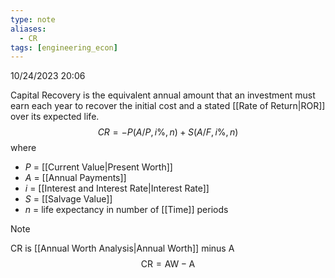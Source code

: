 ```yaml
---
type: note
aliases:
  - CR
tags: [engineering_econ]
---
```

10/24/2023 20:06

  

Capital Recovery is the equivalent annual amount that an investment must earn each year to recover the initial cost and a stated [[Rate of Return|ROR]] over its expected life. 
$$
CR = -P(A/P,i\%,n)+S(A/F,i\%,n)
$$
where
- $P$ = [[Current Value|Present Worth]]
- $A$ = [[Annual Payments]]
- $i$ = [[Interest and Interest Rate|Interest Rate]]
- $S$ = [[Salvage Value]]
- $n$ = life expectancy in number of [[Time]] periods

>[!note]
>CR is [[Annual Worth Analysis|Annual Worth]] minus A
>$$
\text{CR}=\text{AW}-\text{A}
$$

